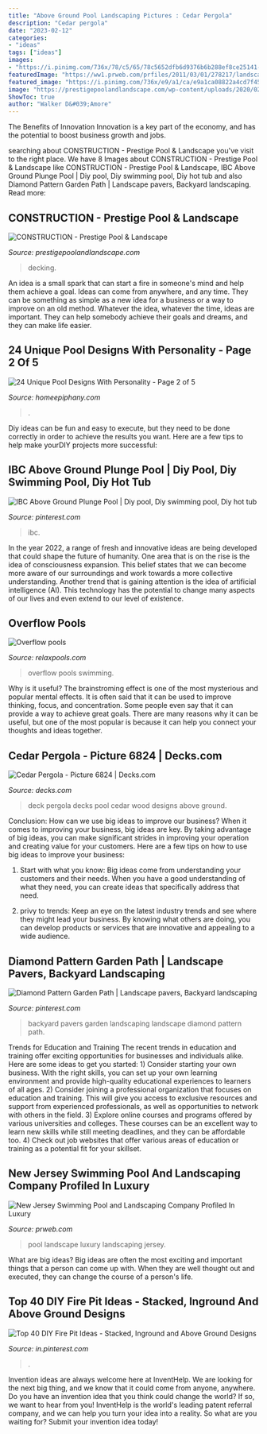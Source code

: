 ```yaml
---
title: "Above Ground Pool Landscaping Pictures : Cedar Pergola"
description: "Cedar pergola"
date: "2023-02-12"
categories:
- "ideas"
tags: ["ideas"]
images:
- "https://i.pinimg.com/736x/78/c5/65/78c5652dfb6d9376b6b288ef8ce25141--backyard-garden-ideas-garden-paths.jpg"
featuredImage: "https://ww1.prweb.com/prfiles/2011/03/01/278217/landscapes.jpg"
featured_image: "https://i.pinimg.com/736x/e9/a1/ca/e9a1ca08822a4cd7f4592bb6ddcd4ef0.jpg"
image: "https://prestigepoolandlandscape.com/wp-content/uploads/2020/02/cropped-swimingpool-1.jpg"
ShowToc: true
author: "Walker D&#039;Amore"
---
```



The Benefits of Innovation
Innovation is a key part of the economy, and has the potential to boost business growth and jobs.

	

		
searching about CONSTRUCTION - Prestige Pool &amp; Landscape you've visit to the right place. We have 8 Images about CONSTRUCTION - Prestige Pool &amp; Landscape like CONSTRUCTION - Prestige Pool &amp; Landscape, IBC Above Ground Plunge Pool | Diy pool, Diy swimming pool, Diy hot tub and also Diamond Pattern Garden Path | Landscape pavers, Backyard landscaping. Read more:
		
    
## CONSTRUCTION - Prestige Pool &amp; Landscape

<img loading=lazy src="https://prestigepoolandlandscape.com/wp-content/uploads/2020/02/cropped-swimingpool-1.jpg" onerror="this.onerror=null;this.src='https://tse1.mm.bing.net/th?id=OIP.VK1NQalLjqy7-QmgW9gbJwHaE6&amp;pid=15.1';" alt="CONSTRUCTION - Prestige Pool &amp; Landscape">

_Source: prestigepoolandlandscape.com_

>decking. 

	

An idea is a small spark that can start a fire in someone's mind and help them achieve a goal. Ideas can come from anywhere, and any time. They can be something as simple as a new idea for a business or a way to improve on an old method. Whatever the idea, whatever the time, ideas are important. They can help somebody achieve their goals and dreams, and they can make life easier.

    
## 24 Unique Pool Designs With Personality - Page 2 Of 5

<img loading=lazy src="https://homeepiphany.com/wp-content/uploads/2015/06/24-Unique-Pool-Designs-With-Personality-7.jpg" onerror="this.onerror=null;this.src='https://tse2.mm.bing.net/th?id=OIP.3Hb_t81pHjtiq2bwQy_E3QHaE7&amp;pid=15.1';" alt="24 Unique Pool Designs With Personality - Page 2 of 5">

_Source: homeepiphany.com_

>. 

	

Diy ideas can be fun and easy to execute, but they need to be done correctly in order to achieve the results you want. Here are a few tips to help make yourDIY projects more successful:

    
## IBC Above Ground Plunge Pool | Diy Pool, Diy Swimming Pool, Diy Hot Tub

<img loading=lazy src="https://i.pinimg.com/736x/55/ea/9e/55ea9e7c2f8d3ab239600238526e31d6.jpg" onerror="this.onerror=null;this.src='https://tse1.mm.bing.net/th?id=OIP.LkYVlXeGqmNS-6WsARMKkwHaHa&amp;pid=15.1';" alt="IBC Above Ground Plunge Pool | Diy pool, Diy swimming pool, Diy hot tub">

_Source: pinterest.com_

>ibc. 

	

In the year 2022, a range of fresh and innovative ideas are being developed that could shape the future of humanity. One area that is on the rise is the idea of consciousness expansion. This belief states that we can become more aware of our surroundings and work towards a more collective understanding. Another trend that is gaining attention is the idea of artificial intelligence (AI). This technology has the potential to change many aspects of our lives and even extend to our level of existence.

    
## Overflow Pools

<img loading=lazy src="http://www.relaxpools.com/images/Galleries/Overflow-Swimming-Pools/03PC130007.JPG" onerror="this.onerror=null;this.src='https://tse2.mm.bing.net/th?id=OIP.D8mWmnLPTpWzGcSSB3Dz8gHaFj&amp;pid=15.1';" alt="Overflow pools">

_Source: relaxpools.com_

>overflow pools swimming. 

	

Why is it useful?
The brainstroming effect is one of the most mysterious and popular mental effects. It is often said that it can be used to improve thinking, focus, and concentration. Some people even say that it can provide a way to achieve great goals. There are many reasons why it can be useful, but one of the most popular is because it can help you connect your thoughts and ideas together.

    
## Cedar Pergola - Picture 6824 | Decks.com

<img loading=lazy src="https://www.decks.com/media/xfnll4ar/17030721132698.jpg?quality=80" onerror="this.onerror=null;this.src='https://tse4.mm.bing.net/th?id=OIP.2d5_JVHR7XyxVp6m04f9IQHaFj&amp;pid=15.1';" alt="Cedar Pergola - Picture 6824 | Decks.com">

_Source: decks.com_

>deck pergola decks pool cedar wood designs above ground. 

	

Conclusion: How can we use big ideas to improve our business?
When it comes to improving your business, big ideas are key. By taking advantage of big ideas, you can make significant strides in improving your operation and creating value for your customers. Here are a few tips on how to use big ideas to improve your business:
1. Start with what you know: Big ideas come from understanding your customers and their needs. When you have a good understanding of what they need, you can create ideas that specifically address that need.

2. privy to trends: Keep an eye on the latest industry trends and see where they might lead your business. By knowing what others are doing, you can develop products or services that are innovative and appealing to a wide audience.


    
## Diamond Pattern Garden Path | Landscape Pavers, Backyard Landscaping

<img loading=lazy src="https://i.pinimg.com/736x/78/c5/65/78c5652dfb6d9376b6b288ef8ce25141--backyard-garden-ideas-garden-paths.jpg" onerror="this.onerror=null;this.src='https://tse2.mm.bing.net/th?id=OIP.oN6DQMzT4fl2M49aCQ3HQAAAAA&amp;pid=15.1';" alt="Diamond Pattern Garden Path | Landscape pavers, Backyard landscaping">

_Source: pinterest.com_

>backyard pavers garden landscaping landscape diamond pattern path. 

	

Trends for Education and Training
The recent trends in education and training offer exciting opportunities for businesses and individuals alike. Here are some ideas to get you started: 1) Consider starting your own business. With the right skills, you can set up your own learning environment and provide high-quality educational experiences to learners of all ages. 2) Consider joining a professional organization that focuses on education and training. This will give you access to exclusive resources and support from experienced professionals, as well as opportunities to network with others in the field. 3) Explore online courses and programs offered by various universities and colleges. These courses can be an excellent way to learn new skills while still meeting deadlines, and they can be affordable too. 4) Check out job websites that offer various areas of education or training as a potential fit for your skillset.

    
## New Jersey Swimming Pool And Landscaping Company Profiled In Luxury

<img loading=lazy src="https://ww1.prweb.com/prfiles/2011/03/01/278217/landscapes.jpg" onerror="this.onerror=null;this.src='https://tse4.mm.bing.net/th?id=OIP.Wfj1jefuRIEE2nZtEFVstAHaE9&amp;pid=15.1';" alt="New Jersey Swimming Pool and Landscaping Company Profiled In Luxury">

_Source: prweb.com_

>pool landscape luxury landscaping jersey. 

	

What are big ideas?
Big ideas are often the most exciting and important things that a person can come up with. When they are well thought out and executed, they can change the course of a person's life.

    
## Top 40 DIY Fire Pit Ideas - Stacked, Inground And Above Ground Designs

<img loading=lazy src="https://i.pinimg.com/736x/e9/a1/ca/e9a1ca08822a4cd7f4592bb6ddcd4ef0.jpg" onerror="this.onerror=null;this.src='https://tse3.mm.bing.net/th?id=OIP.fXy83RwfW0j53NyWfVyCoQHaJ3&amp;pid=15.1';" alt="Top 40 DIY Fire Pit Ideas - Stacked, Inground and Above Ground Designs">

_Source: in.pinterest.com_

>. 

	

Invention ideas are always welcome here at InventHelp. We are looking for the next big thing, and we know that it could come from anyone, anywhere. Do you have an invention idea that you think could change the world? If so, we want to hear from you! InventHelp is the world's leading patent referral company, and we can help you turn your idea into a reality. So what are you waiting for? Submit your invention idea today!

